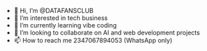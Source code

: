 - 👋 Hi, I’m @DATAFANSCLUB
- 👀 I’m interested in tech business
- 🌱 I’m currently learning vibe coding
- 💞️ I’m looking to collaborate on AI and web development projects
- 📫 How to reach me 2347067894053 (WhatsApp only)

<!---
DATAFANSCLUB/DATAFANSCLUB is a ✨ special ✨ repository because its `README.md` (this file) appears on your GitHub profile.
You can click the Preview link to take a look at your changes.
--->
